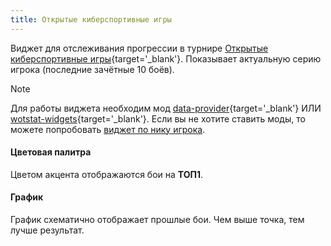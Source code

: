 ```yaml
---
title: Открытые киберспортивные игры 
---
```


Виджет для отслеживания прогрессии в турнире [Открытые киберспортивные игры](https://challenge.tanki.su/challenge/801){target='_blank'}. Показывает актуальную серию игрока (последние зачётные 10 боёв).

> [!NOTE]
> Для работы виджета необходим мод [data-provider](https://github.com/WOT-STAT/data-provider){target='_blank'} ИЛИ [wotstat-widgets](https://github.com/WOT-STAT/wotstat-widgets){target='_blank'}. 
> Если вы не хотите ставить моды, то можете попробовать [виджет по нику игрока](/iframe/preview/tournament/osg/battle-royale-nickname).

#### Цветовая палитра
Цветом акцента отображаются бои на **ТОП1**.

#### График
График схематично отображает прошлые бои. Чем выше точка, тем лучше результат.